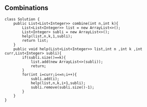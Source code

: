 ## Combinations
    class Solution {
        public List<List<Integer>> combine(int n,int k){
            List<List<Integer>> list = new ArrayList<>();
            List<Integer> subli = new ArrayList<>();
            help(list,n,k,1,subli);
            return list;                                             
        }
        public void help(List<List<Integer>> list,int n ,int k ,int curr,List<Integer> subli){
            if(subli.size()==k){
                list.add(new ArrayList<>(subli));
                return;
            }
            for(int i=curr;i<=n;i++){
                subli.add(i);
                help(list,n,k,i+1,subli);
                subli.remove(subli.size()-1);
            }
        }
    }       